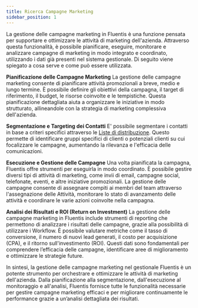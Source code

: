 ```yaml
---
title: Ricerca Campagne Marketing
sidebar_position: 1
---
```


La gestione delle campagne marketing in Fluentis è una funzione pensata per supportare e ottimizzare le attività di marketing dell'azienda. Attraverso questa funzionalità, è possibile pianificare, eseguire, monitorare e analizzare campagne di marketing in modo integrato e coordinato, utilizzando i dati già presenti nel sistema gestionale. Di seguito viene spiegato a cosa serve e come può essere utilizzata.

**Pianificazione delle Campagne Marketing**
La gestione delle campagne marketing consente di pianificare attività promozionali a breve, medio e lungo termine. È possibile definire gli obiettivi della campagna, il target di riferimento, il budget, le risorse coinvolte e le tempistiche. Questa pianificazione dettagliata aiuta a organizzare le iniziative in modo strutturato, allineandole con la strategia di marketing complessiva dell'azienda.

**Segmentazione e Targeting dei Contatti**
E' possibile segmentare i contatti in base a criteri specifici attraverso le [Liste di distribuzione](/docs/crm/budget-marketing-automation/distribution-list/distribution-list-search). Questo permette di identificare gruppi specifici di clienti o potenziali clienti su cui focalizzare le campagne, aumentando la rilevanza e l'efficacia delle comunicazioni.

**Esecuzione e Gestione delle Campagne**
Una volta pianificata la campagna, Fluentis offre strumenti per eseguirla in modo coordinato. È possibile gestire diversi tipi di attività di marketing, come invii di email, campagne social, telefonate, eventi, e altre iniziative promozionali. La gestione delle campagne consente di assegnare compiti ai membri del team attraverso l'assegnazione delle Attività, monitorare lo stato di avanzamento delle attività e coordinare le varie azioni coinvolte nella campagna.

**Analisi dei Risultati e ROI (Return on Investment)**
La gestione delle campagne marketing in Fluentis include strumenti di reporting che permettono di analizzare i risultati delle campagne, grazie alla possibilità di utilizzare i Workflow. È possibile valutare metriche come il tasso di conversione, il numero di nuovi lead generati, il costo per acquisizione (CPA), e il ritorno sull'investimento (ROI). Questi dati sono fondamentali per comprendere l’efficacia delle campagne, identificare aree di miglioramento e ottimizzare le strategie future.

In sintesi, la gestione delle campagne marketing nel gestionale Fluentis è un potente strumento per orchestrare e ottimizzare le attività di marketing dell'azienda. Dalla pianificazione alla segmentazione, dall'esecuzione al monitoraggio e all'analisi, Fluentis fornisce tutte le funzionalità necessarie per gestire campagne marketing efficaci e per migliorare continuamente le performance grazie a un’analisi dettagliata dei risultati.
